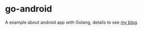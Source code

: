 # go-android

A example about android app with Golang, details to see [my blog](http://www.songjiayang.com/posts/go-he-andji-shi-li).
